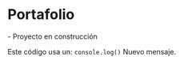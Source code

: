 <h1>Portafolio</h1>
- Proyecto en construcción

Este código usa un:
``console.log()``
Nuevo mensaje.
